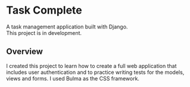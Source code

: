 # Task Complete
A task management application built with Django.  
This project is in development.

## Overview
I created this project to learn how to create a full web application that includes user authentication and to practice writing tests for the models, views and forms. I used Bulma as the CSS framework.
